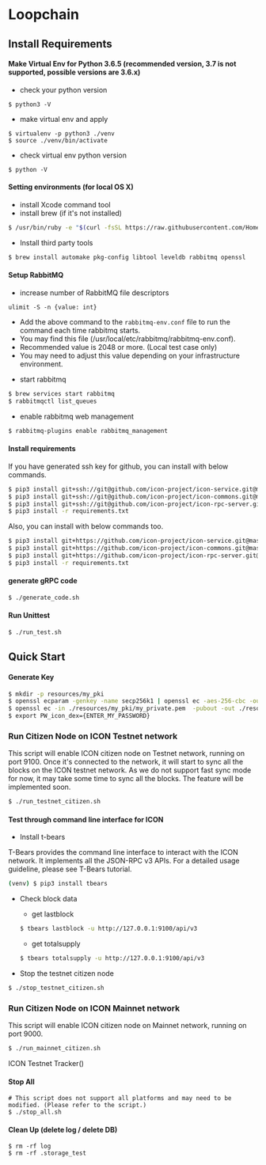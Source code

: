 # Loopchain

## Install Requirements

#### Make Virtual Env for Python 3.6.5 (recommended version, 3.7 is not supported, possible versions are 3.6.x)

 * check your python version

 ```
 $ python3 -V
 ```

 * make virtual env and apply

 ```
 $ virtualenv -p python3 ./venv
 $ source ./venv/bin/activate
 ```

 * check virtual env python version

 ```
 $ python -V
 ```

#### Setting environments (for local OS X)

* install Xcode command tool
* install brew (if it's not installed)

```bash
$ /usr/bin/ruby -e "$(curl -fsSL https://raw.githubusercontent.com/Homebrew/install/master/install)"
```

* Install third party tools

```bash
$ brew install automake pkg-config libtool leveldb rabbitmq openssl
```

#### Setup RabbitMQ

* increase number of RabbitMQ file descriptors

```
ulimit -S -n {value: int}
```

- Add the above command to the `rabbitmq-env.conf` file to run the command each time rabbitmq starts.
- You may find this file (/usr/local/etc/rabbitmq/rabbitmq-env.conf).
- Recommended value is 2048 or more. (Local test case only)
- You may need to adjust this value depending on your infrastructure environment.

* start rabbitmq

```bash
$ brew services start rabbitmq
$ rabbitmqctl list_queues
```

* enable rabbitmq web management

```bash
$ rabbitmq-plugins enable rabbitmq_management
```

#### Install requirements

If you have generated ssh key for github, you can install with below commands.

```bash
$ pip3 install git+ssh://git@github.com/icon-project/icon-service.git@master
$ pip3 install git+ssh://git@github.com/icon-project/icon-commons.git@master
$ pip3 install git+ssh://git@github.com/icon-project/icon-rpc-server.git@master
$ pip3 install -r requirements.txt
```

Also, you can install with below commands too.

```bash
$ pip3 install git+https://github.com/icon-project/icon-service.git@master
$ pip3 install git+https://github.com/icon-project/icon-commons.git@master
$ pip3 install git+https://github.com/icon-project/icon-rpc-server.git@master
$ pip3 install -r requirements.txt
```

#### generate gRPC code

```bash
$ ./generate_code.sh
```

#### Run Unittest

```bash
$ ./run_test.sh
```

## Quick Start

#### Generate Key

```bash
$ mkdir -p resources/my_pki
$ openssl ecparam -genkey -name secp256k1 | openssl ec -aes-256-cbc -out ./resources/my_pki/my_private.pem    # generate private key
$ openssl ec -in ./resources/my_pki/my_private.pem  -pubout -out ./resources/my_pki/my_public.pem             # generate public key
$ export PW_icon_dex={ENTER_MY_PASSWORD}
```

### Run Citizen Node on ICON Testnet network
This script will enable ICON citizen node on Testnet network, running on port 9100.
Once it's connected to the network, it will start to sync all the blocks on the ICON testnet network.
As we do not support fast sync mode for now, it may take some time to sync all the blocks. The feature will be implemented soon.

```bash
$ ./run_testnet_citizen.sh
```

#### Test through command line interface for ICON

* Install t-bears

T-Bears provides the command line interface to interact with the ICON network. It implements all the JSON-RPC v3 APIs.
For a detailed usage guideline, please see T-Bears tutorial.

```bash
(venv) $ pip3 install tbears
```

* Check block data

  * get lastblock
  ```bash
  $ tbears lastblock -u http://127.0.0.1:9100/api/v3
  ```

  * get totalsupply
  ```bash
  $ tbears totalsupply -u http://127.0.0.1:9100/api/v3
  ```

* Stop the testnet citizen node

```bash
$ ./stop_testnet_citizen.sh
```

### Run Citizen Node on ICON Mainnet network
This script will enable ICON citizen node on Mainnet network, running on port 9000.

```bash
$ ./run_mainnet_citizen.sh
```


ICON Testnet Tracker()

#### Stop All

```
# This script does not support all platforms and may need to be modified. (Please refer to the script.)
$ ./stop_all.sh
```

#### Clean Up (delete log / delete DB)

```
$ rm -rf log
$ rm -rf .storage_test
```
